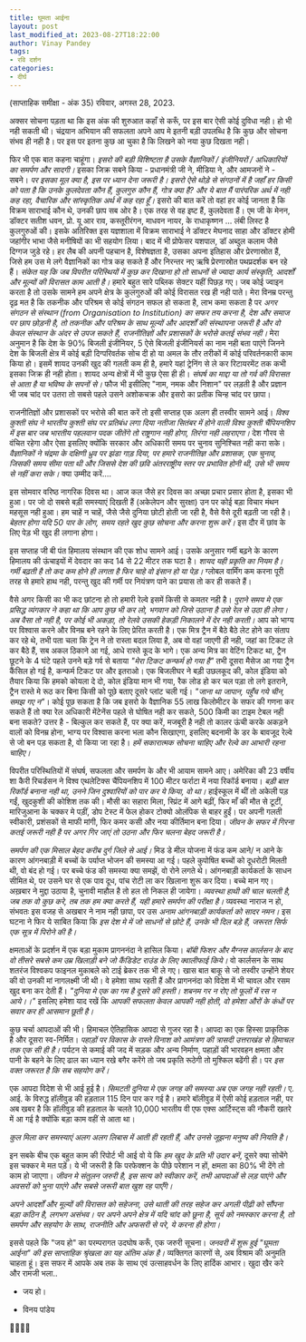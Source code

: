 ```yaml
---
title: घूमता आईना
layout: post
last_modified_at: 2023-08-27T18:22:00
author: Vinay Pandey
tags:
- रवि दर्शन
categories:
- दीर्घ
---
```

(साप्ताहिक समीक्षा - अंक 35)
रविवार, अगस्त 28, 2023.

अक्सर सोचना पड़ता था कि इस अंक की शुरुआत कहाँ से करूँ, पर इस बार ऐसी कोई दुविधा नही। हो भी नही सकती थी। चंद्रयान अभियान की सफलता अपने आप मे इतनी बड़ी उपलब्धि है कि कुछ और सोचना संभव ही नही है। पर इस पर इतना कुछ आ चुका है कि लिखने को नया कुछ दिखता नही। 

फिर भी एक बात कहना चाहूंगा। *इसरो की बड़ी विशिष्टता है उसके वैज्ञानिकों / इंजीनियरों / अधिकारियों का समर्पण और सादगी।* इसका जिक्र सबने किया - प्रधानमंत्री जी ने, मीडिया ने, और आमजनों ने - सबने। *पर इसका मूल क्या है, इस पर ध्यान देना जरूरी है। इसरो ऐसे थोड़े से संगठनों में है जहाँ हर किसी को पता है कि उनके कुलदेवता कौन हैं, कुलगुरु कौन हैं, गोत्र क्या है? और ये बात मैं पारंपरिक  अर्थ में नही कह रहा, वैचारिक और सांस्कृतिक अर्थ में कह रहा हूँ।* इसरो की बात करें तो वहां हर कोई जानता है कि विक्रम साराभाई कौन थे, उनकी छाप सब ओर है। एक तरह से वह इष्ट हैं, कुलदेवता हैं। एम जी के मेनन, डॉक्टर सतीश धवन, प्रो. यू आर राव, कस्तूरीरंगन, माधवन नायर, के राधाकृष्णन ... लंबी लिस्ट है कुलगुरुओं की। इसके अतिरिक्त इस यज्ञशाला में विक्रम साराभाई ने डॉक्टर मेघनाद साहा और डॉक्टर होमी जहांगीर भाभा जैसे मनीषियों का भी सहयोग लिया। बाद में भी प्रोफेसर यशपाल, डॉ अब्दुल कलाम जैसे दिग्गज जुडे रहे। हर लैब की अपनी पहचान है, विशेषज्ञता है, उसका अपना इतिहास और प्रेरणास्रोत हैं, जिसे हम उस मे लगे वैज्ञानिकों का गोत्र कह सकते हैं और निरन्तर नए ऋषि प्रेरणास्रोत पथप्रदर्शक बन रहे हैं। *संकेत यह कि जब विपरीत परिस्थियों में कुछ कर दिखाना हो तो साधनों से ज्यादा कार्य संस्कृति, आदर्शों और मूल्यों की विरासत काम आती है।* हमारे बहुत सारे पब्लिक सेक्टर यहीं पिछड़ गए। जब कोई ज्वाइन करता है तो उसके सामने हम अपने क्षेत्र के कुलगुरुओं की कोई विरासत रख ही नही पाते। मेरा विनम्र परन्तु दृढ़ मत है कि तकनीक और परिश्रम से कोई संगठन सफल हो सकता है, लाभ कमा सकता है पर *अगर संगठन से संस्थान (from Organisation to Institution) का सफर तय करना है, देश और समाज पर छाप छोड़नी है, तो तकनीक और परिश्रम के साथ मूल्यों और आदर्शों की संस्थापना जरूरी है और वो केवल संस्थान के अंदर से उपज सकते हैं, राजनीतिज्ञों और प्रशासकों के भरोसे कतई संभव नही।* मेरा अनुमान है कि देश के 90% बिजली इंजीनियर, 5 ऐसे बिजली इंजीनियर्स का नाम नही बता पाएंगे जिनने देश के बिजली क्षेत्र में कोई बड़ी दिग्परिवर्तक सोच दी हो या अमल के तौर तरीकों में कोई परिवर्तनकारी काम किया हो। इसमें शायद उनकी खुद की गलती कम ही है, हमारे यहां ट्रेनिंग से ले कर रिटायरमेंट तक कभी इसका जिक्र ही नही होता। शायद अन्य क्षेत्रों में भी कुछ ऐसा ही ही। *संघर्ष का माद्दा या तो गर्व की विरासत से आता है या भविष्य के सपनों से।* फौज भी इसीलिए "नाम, नमक और निशान" पर लड़ती है और प्रज्ञान भी जब चांद पर उतरा तो सबसे पहले उसने अशोकचक्र और इसरो का प्रतीक चिन्ह चांद पर छापा। 

राजनीतिज्ञों और प्रशासकों पर भरोसे की बात करें तो इसी सप्ताह एक अलग ही तस्वीर सामने आई। *विश्व कुश्ती संघ ने भारतीय कुश्ती संघ पर प्रतिबंध लगा दिया नतीजा सितंबर में होने वाली विश्व कुश्ती चैंपियनशिप में इस बार जब भारतीय पहलवान पदक जीतेंगे तो राष्ट्रगान नही होगा, तिरंगा नही लहराएगा।* देश गौरव से वंचित रहेगा और ऐसा इसलिए क्योंकि सरकार और अधिकारी समय पर चुनाव सुनिश्चित नही करा सके। *वैज्ञानिकों ने चंद्रमा के दक्षिणी ध्रुव पर झंडा गाड़ दिया, पर हमारे राजनीतिज्ञ और प्रशासक, एक चुनाव, जिसकी समय सीमा पता थी और जिससे देश की छवि अंतरराष्ट्रीय स्तर पर प्रभावित होनी थी, उसे भी समय से नहीं करा सके।*  क्या उम्मीद करें....

इस सोमवार वरिष्ठ नागरिक दिवस था। आज कल जैसे हर दिवस का अच्छा प्रचार प्रसार होता है, इसका भी हुआ। पर जो दो सबसे बड़ी समस्याएं दिखती हैं (अकेलेपन और सुरक्षा) उन पर कोई बड़ा विचार मंथन महसूस नही हुआ। हम चाहें न चाहें, जैसे जैसे दुनिया छोटी होती जा रही है, वैसे वैसे दूरी बढ़ती जा रही है। *बेहतर होगा यदि 50 पार के लोग, समय रहते खुद कुछ सोचना और करना शुरू करें।* इस दौर में छांव के लिए पेड़ भी खुद ही लगाना होगा। 

इस सप्ताह जी बी पंत हिमालय संस्थान की एक शोध सामने आई। उसके अनुसार गर्मी बढ़ने के कारण हिमालय की ऊंचाइयों में देवदार का कद 14 से 22 मीटर तक घटा है। *शायद यही प्रकृति का नियम है। गर्मी बढ़ती है तो कद कम होने ही लगता है फिर चाहे वो इंसान हो या पेड़।* ग्लोबल वार्मिंग कम करना पूरी तरह से हमारे हाथ नही, परन्तु खुद की गर्मी पर नियंत्रण पाने का प्रयास तो कर ही सकते हैं। 

वैसे अगर किसी का भी कद छांटना हो तो हमारी रेल्वे इसमें किसी से कमतर नही है। *पुराने समय मे एक प्रसिद्ध व्यंगकार ने कहा था कि आप कुछ भी कर लो, भगवान को जिसे उठाना है उसे रेल से उठा ही लेगा। अब वैसा तो नही है, पर कोई भी अकड़ा, तो रेलवे उसकी हेकड़ी निकालने में देर नही करती।* आप को भाग्य पर विश्वास करने और विनम्र बने रहने के लिए प्रेरित करती है। एक मित्र ट्रैन में बैठे बैठे लेट होने का संताप कर रहे थे, तभी पता चला कि ट्रेन ने तो रास्ता बदल लिया है, अब वो वहां जाएगी ही नही, जहां का टिकट ले कर बैठे हैं, सब अकल ठिकाने आ गई, आधे रास्ते कूद के भागे। एक अन्य मित्र का वेटिंग टिकट था, ट्रैन छूटने के 4 घंटे पहले उनने बड़े गर्व से बताया _"मेरा टिकट कन्फर्म हो गया है"_ तभी दूसरा मैसेज आ गया ट्रैन कैंसिल हो गई है, कन्फर्म टिकट पर और इतराओ। एक बिजलीघर ने बड़ी उछलकूद की, कोल इंडिया को तैयार किया कि हमको कोयला दे दो, कोल इंडिया मान भी गया, रैक लोड हो कर चल पड़ा तो लगे इतराने, ट्रैन रास्ते मे रूठ कर बिना किसी को पूछे बताए दूसरे प्लांट चली गई। _"जाना था जापान, पहुँच गये चीन, समझ गए न"_। कोई पूछ सकता है कि जब इसरो के वैज्ञानिक 55 लाख किलोमीटर के सफर की गणना कर सकते हैं तो क्या रेल अधिकारी मेंटेनेंस पहले से घोषित नही कर सकते, 500 किमी का टाइम टेबल नही बना सकते? उत्तर है - बिल्कुल कर सकते हैं, पर क्या करें, मजबूरी है नही तो कालर ऊंची करके अकड़ने वालों को विनम्र होना, भाग्य पर विश्वास करना भला कौन सिखाएगा, इसलिए बदनामी के डर के बावजूद रेल्वे से जो बन पड़ सकता है, वो किया जा रहा है। *हमें सकारात्मक सोचना चाहिए और रेल्वे का आभारी रहना चाहिए।*

विपरीत परिस्थितियों में संघर्ष, सफलता और समर्पण के और भी आयाम सामने आए। अमेरिका की 23 वर्षीय शा कैरी रिचर्डसन ने विश्व एथलेटिक्स चैंपियनशिप में 100 मीटर फर्राटा में नया रिकॉर्ड बनाया। *बड़ी बात रिकॉर्ड बनाना नही था, उनने जिन दुश्वारियों को पार कर ये किया, वो था।* हाईस्कूल में थीं तो अकेली पड़ गईं, खुदकुशी की कोशिश तक की। मौसी का सहारा मिला, स्प्रिंट में आगे बढ़ीं, फिर माँ की मौत से टूटीं, मारिजुआना के चक्कर मे पड़ीं, डोप टेस्ट में फेल होकर टोक्यो ओलंपिक से बाहर हुईं। पर अपनी गलती स्वीकारी, प्रशंसकों से माफी मांगी, फिर कमर कसी और नया कीर्तिमान बना दिया। *जीवन के सफर में गिरना कतई जरूरी नही है पर अगर गिर जाएं तो उठना और फिर चलना बेहद जरूरी है।*

*समर्पण की एक मिसाल बेहद करीब दुर्ग जिले से आई।* मिड डे मील योजना में फंड कम आने/ न आने के कारण आंगनबाड़ी में बच्चों के पर्याप्त भोजन की समस्या आ गई। पहले कुपोषित बच्चों को दूधरोटी मिलती थी, वो बंद हो गई। पर बच्चे फंड की समस्या क्या समझें, वो रोने लगते थे। आंगनबाड़ी कार्यकर्ता के साधन सीमित थे, पर उसने घर से एक पाव दूध, पांच रोटी ला कर खिलाना शुरू कर दिया। बच्चे मान गए। अख़बार ने मुद्दा उठाया है, चुनावी माहौल है तो हल तो निकल ही जायेगा। *व्यवस्था हाथी की चाल चलती है, जब तक वो कुछ करे, तब तक हम क्या करते हैं, यही हमारे समर्पण की परीक्षा है।* व्यवस्था नाराज न हो, संभवतः इस वजह से अखबार ने नाम नही छापा, पर उस *अनाम आंगनबाड़ी कार्यकर्ता को सादर नमन।* इस घटना ने फिर ये साबित किया कि *इस देश मे में जो साधनों से छोटे हैं, उनके भी दिल बड़े हैं, जरूरत सिर्फ एक सूत्र में पिरोने की है।*

क्षमताओं के प्रदर्शन में एक बड़ा मुकाम प्रागननंदा ने हासिल किया। *बॉबी फिशर और मैग्नस कार्लसन के बाद वो तीसरे सबसे कम उम्र खिलाड़ी बने जो कैंडिडेट राउंड के लिए क्वालीफाई किये।* वो कार्लसन के साथ शतरंज विश्वकप फाइनल मुकाबले को टाई ब्रेकर तक भी ले गए। खास बात बाकू से जो तस्वीर उन्होंने शेयर की वो उनकी मां नागलक्ष्मी जी थी। वे हमेशा साथ रहती हैं और प्रागननंदा को विदेश में भी चावल और रसम खुद बना कर देती हैं। 
_"दुनिया मे एक का गम है दूसरे की हस्ती।_ 
_शबनम गर न रोए तो फूलों में रस न आये।।"_
इसलिए हमेशा याद रखें कि *आपकी सफलता केवल आपकी नही होती, वो हमेशा औरों के कंधों पर सवार कर ही आसमान छूती है।*

कुछ चर्चा आपदाओं की भी।  हिमाचल ऐतिहासिक  आपदा से गुजर रहा है। आपदा का एक हिस्सा प्राकृतिक है और दूसरा स्व-निर्मित। *पहाड़ों पर विकास के रास्ते विनाश को आमंत्रण की त्रासदी उत्तराखंड से हिमाचल तक एक सी ही है।* पर्यटन से कमाई की जद में सड़क और अन्य निर्माण, पहाड़ों की भारवहन क्षमता और पानी के बहने के लिए ढाल का ध्यान रखे बगैर करेंगे तो जब प्रकृति रूठेगी तो मुश्किल बढेंगी ही। पर *इस वक्त जरूरत है कि सब सहयोग करें।*

एक आपदा विदेश से भी आई हुई है। *सिमटती दुनिया मे एक जगह की समस्या अब एक जगह नही रहती।* ए. आई. के विरुद्ध हॉलीवुड की हड़ताल 115 दिन पार कर गई है। हमारे बॉलीवुड में ऐसी कोई हड़ताल नही, पर अब खबर है कि हॉलीवुड की हड़ताल के चलते 10,000 भारतीय वी एफ एक्स आर्टिस्ट्स की नौकरी खतरे में आ गई है क्योंकि बड़ा काम वहीं से आता था। 

*कुल मिला कर समस्याएं अलग अलग लिबास में आती ही रहती हैं, और उनसे जूझना मनुष्य की नियति है।*

इन सबके बीच एक बहुत काम की रिपोर्ट भी आई वो ये कि *हम खुद के प्रति भी उदार बनें*, दूसरे क्या सोचेंगे इस चक्कर मे मत पड़ें। ये भी जरूरी है कि परफेक्शन के पीछे परेशान न हों, क्षमता का 80% भी देंगे तो काम हो जाएगा। *जीवन मे संतुलन जरुरी है, इस सत्य को स्वीकार करें, तभी आपदाओं से लड़ पाएंगे और अवसरों को भुना पाएंगे और सबसे जरूरी बात खुश रह पाएँगे।*

*अपने आदर्शों और मूल्यों की विरासत को सहेजना, उसे थाती की तरह सहेज कर अगली पीढ़ी को सौंपना बड़ा कठिन है, लगभग असंभव। पर अपने अपने क्षेत्र में यदि चांद को छूना है, सूर्य को नमस्कार करना है, तो समर्पण और सहयोग के साथ, राजनीति और अफसरी से परे, ये करना ही होगा।*

इससे पहले कि "जय हो" का परम्परागत उदघोष करूँ, एक जरुरी सूचना। *जनवरी में शुरू हुई "घूमता आईना" की इस साप्ताहिक श्रृंखला का यह अंतिम अंक है।* व्यक्तिगत कारणों से, अब विश्राम की अनुमति चाहता हूं।  इस सफर में आपके अब तक के साथ एवं उत्साहवर्धन के लिए हार्दिक आभार। 
खुदा खैर करे और रामजी भला..

- जय हो। 

- विनय पांडेय

🙏🌷🌷🙏


